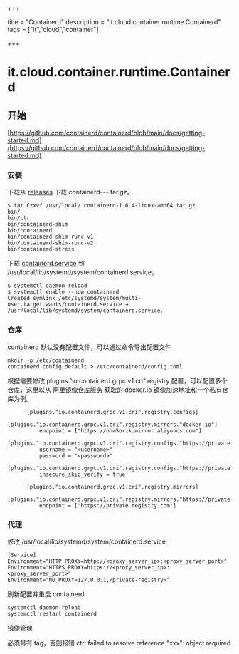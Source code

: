 

+++

title = "Containerd"
description = "it.cloud.container.runtime.Containerd"
tags = ["it","cloud","container"]

+++





# it.cloud.container.runtime.Containerd

## 开始

[https://github.com/containerd/containerd/blob/main/docs/getting-started.md](https://github.com/containerd/containerd/blob/main/docs/getting-started.md)

### 安装

下载从 [releases](https://github.com/containerd/containerd/releases) 下载  containerd-<VERSION>-<OS>-<ARCH>.tar.gz。

```shell
$ tar Czxvf /usr/local/ containerd-1.6.4-linux-amd64.tar.gz
bin/
bin/ctr
bin/containerd-shim
bin/containerd
bin/containerd-shim-runc-v1
bin/containerd-shim-runc-v2
bin/containerd-stress
```
下载 [containerd.service](https://github.com/containerd/containerd/releases) 到 /usr/local/lib/systemd/system/containerd.service。
```shell
$ systemctl daemon-reload
$ systemctl enable --now containerd
Created symlink /etc/systemd/system/multi-user.target.wants/containerd.service → /usr/local/lib/systemd/system/containerd.service.
```

### 仓库

containerd 默认没有配置文件，可以通过命令导出配置文件

```shell
mkdir -p /etc/containerd
containerd config default > /etc/containerd/config.toml
```
根据需要修改 plugins."io.containerd.grpc.v1.cri".registry 配置，可以配置多个仓库，这里以从 [阿里镜像仓库服务](https://cr.console.aliyun.com/cn-hangzhou/instances/mirrors) 获取的 docker.io 镜像加速地址和一个私有仓库为例。
```shell
      [plugins."io.containerd.grpc.v1.cri".registry.configs]
        [plugins."io.containerd.grpc.v1.cri".registry.mirrors."docker.io"]
          endpoint = ["https://ohm5orzk.mirror.aliyuncs.com"]
        [plugins."io.containerd.grpc.v1.cri".registry.configs."https://private.registry.com".auth]
          username = "<username>"
          password = "<password>"
        [plugins."io.containerd.grpc.v1.cri".registry.configs."https://private.registry.com".tls]
          insecure_skip_verify = true

      [plugins."io.containerd.grpc.v1.cri".registry.mirrors]
        [plugins."io.containerd.grpc.v1.cri".registry.mirrors."https://private.registry.com"]
          endpoint = ["https://private.registry.com"]
```

### 代理

修改 /usr/local/lib/systemd/system/containerd.service

```shell
[Service]
Environment="HTTP_PROXY=http://<proxy_server_ip>:<proxy_server_port>"
Environment="HTTPS_PROXY=https://<proxy_server_ip>:<proxy_server_port>"
Environment="NO_PROXY=127.0.0.1,<private-registry>"
```
刷新配置并重启 containerd
```shell
systemctl daemon-reload
systemctl restart containerd
```



镜像管理

必须带有 tag，否则报错 ctr: failed to resolve reference "xxx": object required
